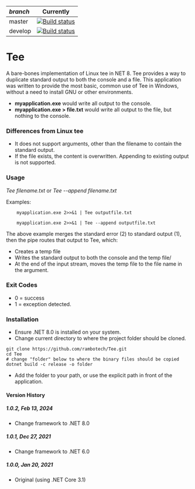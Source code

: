 | *branch* | Currently |
| :--- | :---: |
| master | [![Build status](https://github.com/rambotech/Tee/actions/workflows/dotnet.yml/badge.svg?branch=main)](https://github.com/rambotech/Tee/tree/main) |
| develop | [![Build status](https://github.com/rambotech/Tee/actions/workflows/dotnet.yml/badge.svg?branch=develop)](https://github.com/rambotech/Tee/tree/develop) |

# Tee

A bare-bones implementation of Linux tee in NET 8. Tee provides a way to duplicate standard output to both the console and a file.
This application was written to provide the most basic, common use of Tee in Windows, without a need to install GNU or other environments.

- **myapplication.exe** would write all output to the console.
- **myapplication.exe > file.txt** would write all output to the file, but nothing to the console.

### Differences from Linux tee
- It does not support arguments, other than the filename to contain the standard output.
- If the file exists, the content is overwritten.  Appending to existing output is not supported.

### Usage
*Tee filename.txt* or *Tee --append filename.txt*

Examples: 

```
    myapplication.exe 2>>&1 | Tee outputfile.txt

    myapplication.exe 2>>&1 | Tee --append outputfile.txt
```

The above example merges the standard error (2) to standard output (1), then the pipe routes that output to Tee, which:
- Creates a temp file
- Writes the standard output to both the console and the temp file/
- At the end of the input stream, moves the temp file to the file name in the argument.

### Exit Codes
- 0 = success
- 1 = exception detected.

### Installation
- Ensure .NET 8.0 is installed on your system.
- Change current directory to where the project folder should be cloned.

```
git clone https://github.com/rambotech/Tee.git
cd Tee
# change "folder" below to where the binary files should be copied
dotnet build -c release -o folder
```

- Add the folder to your path, or use the explicit path in front of the application.

#### Version History

##### 1.0.2, Feb 13, 2024
- Change framework to .NET 8.0

##### 1.0.1, Dec 27, 2021
- Change framework to .NET 6.0

##### 1.0.0, Jan 20, 2021
- Original (using .NET Core 3.1)

